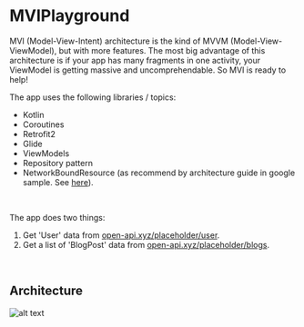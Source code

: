 # MVIPlayground
MVI (Model-View-Intent) architecture is the kind of MVVM (Model-View-ViewModel), but with more features. The most big advantage of this architecture is if your app has many fragments in one activity, your ViewModel is getting massive and uncomprehendable. So MVI is ready to help!

<p>The app uses the following libraries / topics:</p>
<ul>
	<li>Kotlin</li>
	<li>Coroutines</li>
	<li>Retrofit2</li>
	<li>Glide</li>
	<li>ViewModels</li>
	<li>Repository pattern</li>
	<li>NetworkBoundResource (as recommend by architecture guide in google sample. See <a href="https://github.com/googlesamples/android-architecture-components/blob/master/GithubBrowserSample/app/src/main/java/com/android/example/github/repository/NetworkBoundResource.kt" target="_blank">here</a>).</li>
</ul>
<br>
<p>The app does two things:</p>
<ol>
	<li>Get 'User' data from <a href="https://open-api.xyz/placeholder/user" target="_blank">open-api.xyz/placeholder/user</a>.</li>
	<li>Get a list of 'BlogPost' data from <a href="https://open-api.xyz/placeholder/blogs" target="_blank">open-api.xyz/placeholder/blogs</a>.</li>
</ol>
<br>
<p></p>

## Architecture
![alt text](https://miro.medium.com/max/1538/1*w0QeeQqrnISXLhYkYZWoAg.png "MVVM Architecture")
